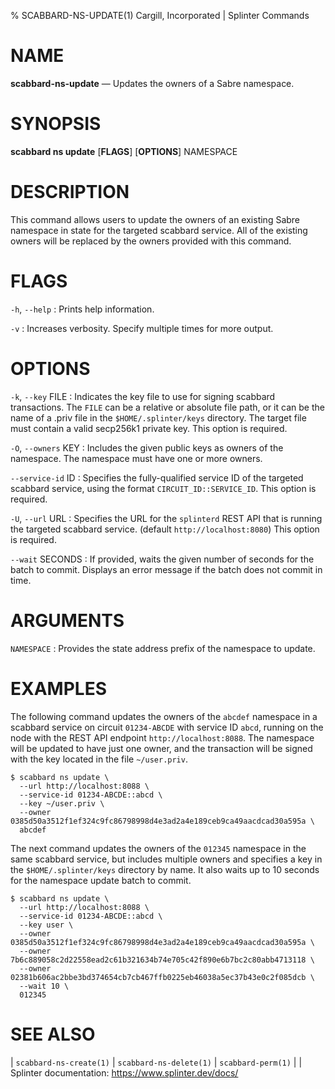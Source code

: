 % SCABBARD-NS-UPDATE(1) Cargill, Incorporated | Splinter Commands
<!--
  Copyright 2018-2021 Cargill Incorporated
  Licensed under Creative Commons Attribution 4.0 International License
  https://creativecommons.org/licenses/by/4.0/
-->

NAME
====

**scabbard-ns-update** — Updates the owners of a Sabre namespace.

SYNOPSIS
========

**scabbard ns update** \[**FLAGS**\] \[**OPTIONS**\] NAMESPACE

DESCRIPTION
===========
This command allows users to update the owners of an existing Sabre namespace in
state for the targeted scabbard service. All of the existing owners will be
replaced by the owners provided with this command.

FLAGS
=====
`-h`, `--help`
: Prints help information.

`-v`
: Increases verbosity. Specify multiple times for more output.

OPTIONS
=======
`-k`, `--key` FILE
: Indicates the key file to use for signing scabbard transactions. The `FILE`
  can be a relative or absolute file path, or it can be the name of a .priv file
  in the `$HOME/.splinter/keys` directory. The target file must contain a valid
  secp256k1 private key. This option is required.

`-O`, `--owners` KEY
: Includes the given public keys as owners of the namespace. The namespace must
  have one or more owners.

`--service-id` ID
: Specifies the fully-qualified service ID of the targeted scabbard service,
  using the format `CIRCUIT_ID::SERVICE_ID`. This option is required.

`-U`, `--url` URL
: Specifies the URL for the `splinterd` REST API that is running the targeted
  scabbard service. (default `http://localhost:8080`) This option is required.

`--wait` SECONDS
: If provided, waits the given number of seconds for the batch to commit.
  Displays an error message if the batch does not commit in time.

ARGUMENTS
=========
`NAMESPACE`
: Provides the state address prefix of the namespace to update.

EXAMPLES
========
The following command updates the owners of the `abcdef` namespace in a scabbard
service on circuit `01234-ABCDE` with service ID `abcd`, running on the node
with the REST API endpoint `http://localhost:8088`. The namespace will be
updated to have just one owner, and the transaction will be signed with the key
located in the file `~/user.priv`.

```
$ scabbard ns update \
  --url http://localhost:8088 \
  --service-id 01234-ABCDE::abcd \
  --key ~/user.priv \
  --owner 0385d50a3512f1ef324c9fc86798998d4e3ad2a4e189ceb9ca49aacdcad30a595a \
  abcdef
```

The next command updates the owners of the `012345` namespace in the same
scabbard service, but includes multiple owners and specifies a key in the
`$HOME/.splinter/keys` directory by name. It also waits up to 10 seconds for the
namespace update batch to commit.

```
$ scabbard ns update \
  --url http://localhost:8088 \
  --service-id 01234-ABCDE::abcd \
  --key user \
  --owner 0385d50a3512f1ef324c9fc86798998d4e3ad2a4e189ceb9ca49aacdcad30a595a \
  --owner 7b6c889058c2d22558ead2c61b321634b74e705c42f890e6b7bc2c80abb4713118 \
  --owner 02381b606ac2bbe3bd374654cb7cb467ffb0225eb46038a5ec37b43e0c2f085dcb \
  --wait 10 \
  012345
```

SEE ALSO
========
| `scabbard-ns-create(1)`
| `scabbard-ns-delete(1)`
| `scabbard-perm(1)`
|
| Splinter documentation: https://www.splinter.dev/docs/
